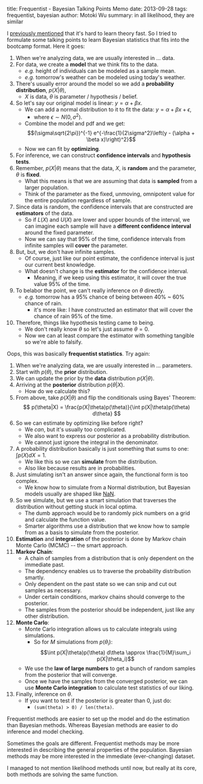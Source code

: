 title: Frequentist - Bayesian Talking Points Memo
date: 2013-09-28
tags: frequentist, bayesian
author: Motoki Wu
summary: in all likelihood, they are similar

I [previously mentioned](http://tokestermw.github.io/posts/zipfian-academy-week-2-log-naive-bayesian-learning.html) that it's hard to learn theory fast. So I tried to formulate some talking points to learn Bayesian statistics that fits into the bootcamp format. Here it goes:

1. When we're analyzing data, we are usually interested in ... data.
2. For data, we create a **model** that we think fits to the data.
	* *e.g.* height of individuals can be modeled as a sample mean.
	* *e.g.* tomorrow's weather can be modeled using today's weather.
3. There's usually error around the model so we add a **probability distribution**, $p(X|\theta)$, 
	* $X$ is data, $\theta$ is parameter / hypothesis / belief.
4. So let's say our original model is linear: $y = \alpha + \beta x$. 
	* We can add a normal distribution to it to fit the data: $y = \alpha + \beta x + \epsilon$,
		* where $\epsilon \sim N(0, \sigma^2)$.
	* Combine the model and pdf and we get:
	 $$(\sigma\sqrt{2\pi})^{-1} e^{-\frac{1}{2\sigma^2}\left(y - (\alpha + \beta x)\right)^2}$$
	* Now we can fit by **optimizing**. 
5. For inference, we can construct **confidence intervals** and **hypothesis tests**.
6. Remember, $p(X|\theta)$ means that the data, $X$, is **random** and the parameter, $\theta$ is **fixed**. 
	* What this means is that we are assuming that data is **sampled** from a larger population.
	* Think of the parameter as the fixed, unmoving, omnipotent value for the entire population regardless of sample.
7. Since data is random, the confidence intervals that are constructed are **estimators** of the data.
	* So if $L(X)$ and $U(X)$ are lower and upper bounds of the interval, we can imagine each sample will have a **different confidence interval** around the fixed parameter.
	* Now we can say that 95% of the time, confidence intervals from infinite samples will **cover** the parameter.
8. But, but, we don't have infinite samples.
	* Of course, just like our point estimate, the confidence interval is just our current best knowledge. 
	* What doesn't change is the **estimator** for the confidence interval.
	 	* Meaning, if we keep using this estimator, it will cover the true value 95% of the time.
9. To belabor the point, we can't really inference on $\theta$ directly.
 	* *e.g.* tomorrow has a 95% chance of being between 40% ~ 60% chance of rain.
		* it's more like: I have constructed an estimator that will cover the chance of rain 95% of the time. 
10. Therefore, things like hypothesis testing came to being.
	* We don't really know $\theta$ so let's just assume $\theta = 0$.
	* Now we can at least compare the estimator with something tangible so we're able to falsify.

Oops, this was basically **frequentist statistics**. Try again:

1. When we're analyzing data, we are usually interested in ... parameters.
2. Start with $p(\theta)$, the **prior** distribution.
3. We can update the prior by the **data** distribution $p(X | \theta)$.
4. Arriving at the **posterior** distribution $p(\theta | X)$.
	* How do we calculate this?
5. From above, take $p(X|\theta)$ and flip the conditionals using Bayes' Theorem:
$$ p(\theta|X) = \frac{p(X|\theta)p(\theta)}{\int p(X|\theta)p(\theta) d\theta} $$
6. So we can estimate by optimizing like before right?
	* We *can*, but it's usually too complicated.
	* We also want to express our posterior as a probability distribution.
	* We cannot just ignore the integral in the denominator.
7. A probability distribution basically is just something that sums to one: $\int p(X)dX = 1$.
	* We like this so we can **simulate** from the distribution.
	* Also like because results are in probabilities.
8. Just simulating isn't an answer since again, the functional form is too complex.
	* We know how to simulate from a Normal distribution, but Bayesian models usually are shaped like [NaN](http://ile-maurice.tripod.com/naan.htm).
9. So we simulate, but we use a smart simulation that traverses the distribution without getting stuck in local optima.
	* The dumb approach would be to randomly pick numbers on a grid and calculate the function value.
	* Smarter algorithms use a distribution that we know how to sample from as a basis to simulate from the posterior.
10. **Estimation** and **integration** of the posterior is done by Markov chain Monte Carlo (MCMC) -- the smart approach.
11. **Markov Chain**:
	* A chain of samples from a distribution that is only dependent on the immediate past.
	* The dependency enables us to traverse the probability distribution smartly.
	* Only dependent on the past state so we can snip and cut out samples as necessary.
	* Under certain conditions, markov chains should converge to the posterior.
	* The samples from the posterior should be independent, just like any other distribution.
12. **Monte Carlo**:
	* Monte Carlo integration allows us to calculate integrals using simulations.
		* So for $M$ simulations from $p(\theta_i)$:
		$$\int p(X|\theta)p(\theta) d\theta \approx \frac{1}{M}\sum_i p(X|\theta_i)$$
	* We use the **law of large numbers** to get a bunch of random samples from the posterior that will converge.
	* Once we have the samples from the converged posterior, we can use **Monte Carlo integration** to calculate test statistics of our liking.
13. Finally, inference on $\theta$.
	* If you want to test if the posterior is greater than 0, just do:
	 	* ```(sum(theta) > 0) / len(theta)```. 

Frequentist methods are easier to set up the model and do the estimation than Bayesian methods. Whereas Bayesian methods are easier to do inference and model checking. 

Sometimes the goals are different. Frequentist methods may be more interested in describing the general properties of the population. Bayesian methods may be more interested in the immediate (ever-changing) dataset. 

I managed to not mention likelihood methods until now, but really at its core, both methods are solving the same function.


